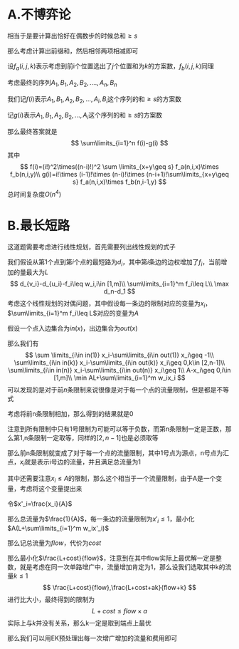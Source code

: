 # A.不博弈论

相当于是要计算出恰好在偶数步的时候总和$\geq s$

那么考虑计算出前缀和，然后相邻两项相减即可

设$f_a(i,j,k)$表示考虑到前i个位置选出了$j$个位置和为$k$的方案数，$f_b(i,j,k)$同理

考虑最终的序列$A_1,B_1,A_2,B_2,....,A_{n},B_n$

我们记$f(i)$表示$A_1,B_1,A_2,B_2,...,A_i,B_i$这个序列的和$\geq s$的方案数

记$g(i)$表示$A_1,B_1,A_2,B_2,...,A_i$这个序列的和$\geq s$的方案数

那么最终答案就是
$$
\sum\limits_{i=1}^n f(i)-g(i)
$$
其中
$$
f(i)=(i!)^2\times((n-i)!)^2 \sum \limits_{x+y\geq s} f_a(n,i,x)\times f_b(n,i,y)\\
g(i)=i!\times (i-1)!\times (n-i)!\times (n-i+1)!\sum\limits_{x+y\geq s} f_a(n,i,x)\times f_b(n,i-1,y)
$$
总时间复杂度$O(n^4)$

# B.最长短路

这道题需要考虑进行线性规划，首先需要列出线性规划的式子

我们假设从第1个点到第$i$个点的最短路为$d_i$，其中第$i$条边的边权增加了$f_i$，当前增加的量最大为$L$
$$
d_{v_i}-d_{u_i}-f_i\leq w_i,i\in [1,m]\\
\sum\limits_{i=1}^m f_i\leq L\\
\max d_n-d_1
$$
考虑这个线性规划的对偶问题，其中假设每一条边的限制对应的变量为$x_i$，$\sum\limits_{i=1}^m f_i\leq L$对应的变量为$A$

假设一个点入边集合为$in(x)$，出边集合为$out(x)$

那么我们有
$$
\sum \limits_{i\in in(1)} x_i-\sum\limits_{i\in out(1)} x_i\geq -1\\
\sum\limits_{i\in in(k)} x_i-\sum\limits_{i\in out(k)} x_i\geq 0,k\in [2,n-1]\\
\sum\limits_{i\in in(n)} x_i-\sum\limits_{i\in out(n)} x_i\geq 1\\
A-x_i\geq 0,i\in [1,m]\\
\min AL+\sum\limits_{i=1}^m w_ix_i
$$
可以发现的是对于前$n$条限制来说很像是对于每一个点的流量限制，但是都是不等式

考虑将前n条限制相加，那么得到的结果就是0

注意到所有限制中只有1号限制为可能可以等于负数，而第n条限制一定是正数，那么第1,n条限制一定取等，同样的$[2,n-1]$也是必须取等

那么前n条限制就变成了对于每一个点的流量限制，其中1号点为源点，n号点为汇点，$x_i$就是表示i号边的流量，并且满足总流量为1

其中还需要注意$x_i\leq A$的限制，那么这个相当于一个流量限制，由于A是一个变量，考虑将这个变量提出来

令$x'_i=\frac{x_i}{A}$

那么总流量为$\frac{1}{A}$，每一条边的流量限制为$x'_i\leq 1$，最小化$A(L+\sum\limits_{i=1}^m w_ix'_i)$

那么记总流量为$flow$，代价为$cost$

那么最小化$\frac{L+cost}{flow}$，注意到在其中flow实际上最优解一定是整数，就是考虑在同一次单路增广中，流量增加肯定为1，那么设我们选取其中k的流量$k\leq 1$
$$
\frac{L+cost}{flow},\frac{L+cost+ak}{flow+k}
$$
进行比大小，最终得到的限制为
$$
L+cost\leq flow\times  a
$$
实际上与$k$并没有关系，那么k一定是取到端点上最优

那么我们可以用EK预处理出每一次增广增加的流量和费用即可
